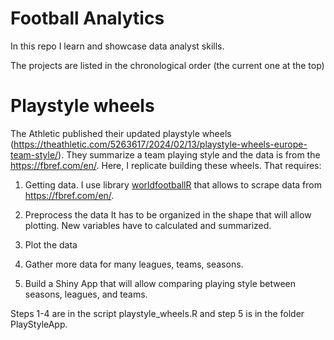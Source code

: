 # Football Analytics

In this repo I learn and showcase data analyst skills.

The projects are listed in the chronological order (the current one at the top)

# Playstyle wheels

The Athletic published their updated playstyle wheels (<https://theathletic.com/5263617/2024/02/13/playstyle-wheels-europe-team-style/>). They summarize a team playing style and the data is from the <https://fbref.com/en/>. Here, I replicate building these wheels. That requires:

1.  Getting data. I use library [worldfootballR](https://github.com/JaseZiv/worldfootballR) that allows to scrape data from <https://fbref.com/en/>.

2.  Preprocess the data It has to be organized in the shape that will allow plotting. New variables have to calculated and summarized.

3.  Plot the data

4.  Gather more data for many leagues, teams, seasons.

5.  Build a Shiny App that will allow comparing playing style between seasons, leagues, and teams.

Steps 1-4 are in the script playstyle_wheels.R and step 5 is in the folder PlayStyleApp.
